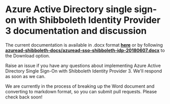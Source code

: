 # Azure Active Directory single sign-on with Shibboleth Identity Provider 3 documentation and discussion
The current documentation is available in .docx format **[here](https://github.com/zckb/azuread-shibboleth-docs/raw/master/azuread-sso-shibboleth-idp-20180607.docx)** or by following **[azuread-shibboleth-docs/azuread-sso-shibboleth-idp-20180607.docx](https://github.com/zckb/azuread-shibboleth-docs/blob/master/azuread-sso-shibboleth-idp-20180607.docx)** to the Download option. 

Raise an issue if you have any questions about implementing Azure Active Directory Single Sign-On with Shibboleth Identity Provider 3. We'll respond as soon as we can. 

We are currently in the process of breaking up the Word document and converting to markdown format, so you can submit pull requests. Please check back soon!
